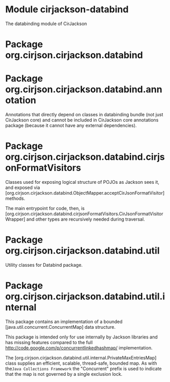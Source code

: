 # Module cirjackson-databind

The databinding module of CirJackson

# Package org.cirjson.cirjackson.databind

# Package org.cirjson.cirjackson.databind.annotation

Annotations that directly depend on classes in databinding bundle (not just CirJackson core) and cannot be included in
CirJackson core annotations package (because it cannot have any external dependencies).

# Package org.cirjson.cirjackson.databind.cirjsonFormatVisitors

Classes used for exposing logical structure of POJOs as Jackson sees it, and exposed via
[org.cirjson.cirjackson.databind.ObjectMapper.acceptCirJsonFormatVisitor]methods.

The main entrypoint for code, then, is
[org.cirjson.cirjackson.databind.cirjsonFormatVisitors.CirJsonFormatVisitorWrapper] and other types are recursively
needed during traversal.

# Package org.cirjson.cirjackson.databind.util

Utility classes for Databind package.

# Package org.cirjson.cirjackson.databind.util.internal

This package contains an implementation of a bounded [java.util.concurrent.ConcurrentMap] data structure.

This package is intended only for use internally by Jackson libraries and has
missing features compared to the full http://code.google.com/p/concurrentlinkedhashmap/ implementation.

The [org.cirjson.cirjackson.databind.util.internal.PrivateMaxEntriesMap] class supplies an efficient, scalable,
thread-safe, bounded map. As with the`Java Collections Framework` the "Concurrent" prefix is used to indicate that the
map is not governed by a single exclusion lock.
